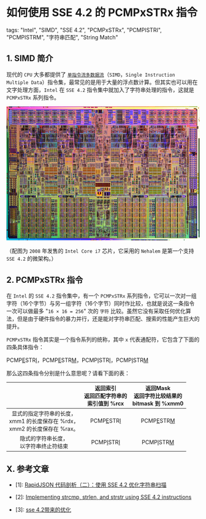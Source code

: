 # 如何使用 SSE 4.2 的 PCMPxSTRx 指令

tags: "Intel", "SIMD", "SSE 4.2", "PCMPxSTRx", "PCMPISTRI", "PCMPISTRM", "字符串匹配", "String Match"

## 1. SIMD 简介

现代的 `CPU` 大多都提供了 [`单指令流多数据流`](https://zh.wikipedia.org/wiki/%E5%8D%95%E6%8C%87%E4%BB%A4%E6%B5%81%E5%A4%9A%E6%95%B0%E6%8D%AE%E6%B5%81)（`SIMD`，`Single Instruction Multiple Data`）指令集，最常见的是用于大量的浮点数计算。但其实也可以用在文字处理方面，`Intel` 在 `SSE 4.2` 指令集中就加入了字符串处理的指令，这就是 `PCMPxSTRx` 系列指令。

![Intel Core i7](./images/intel-core-i7.jpg)

（配图为 `2008` 年发售的 `Intel Core i7` 芯片，它采用的 `Nehalem` 是第一个支持 `SSE 4.2` 的微架构。）

## 2. PCMPxSTRx 指令

在 `Intel` 的 `SSE 4.2` 指令集中，有一个 `PCMPxSTRx` 系列指令，它可以一次对一组字符（16个字节）与另一组字符（16个字节）同时作比较，也就是说这一条指令一次可以做最多 "`16 × 16 = 256`" 次的 `字符` 比较。虽然它没有采取任何优化算法，但是由于硬件指令的暴力并行，还是能对字符串匹配、搜索的性能产生巨大的提升。

`PCMPxSTRx` 指令其实是一个指令系列的统称，其中 `x` 代表通配符，它包含了下面的四条具体指令：

PCMP[E](https://baidu.com)STR[I](https://baidu.com)，PCMP[E](https://baidu.com)STR[M](https://baidu.com)，PCMP[I](https://baidu.com)STR[I](https://baidu.com)，PCMP[I](https://baidu.com)STR[M](https://baidu.com)

那么这四条指令分别是什么意思呢？请看下面的表：

|                                                                                    |   返回索引<br/>返回匹配字符串的<br/>索引值到 %rcx   | 返回Mask<br/>返回字符比较结果的<br/>bitmask 到 %xmm0 |
| :--------------------------------------------------------------------------------: | :-------------------------------------------------: | :--------------------------------------------------: |
| 显式的指定字符串的长度，<br/>xmm1 的长度保存在 %rdx，<br/>xmm2 的长度保存在 %rax。 | PCMP[E](https://baidu.com)STR[I](https://baidu.com) | PCMP[E](https://baidu.com)STR[M](https://baidu.com)  |
|                     隐式的字符串长度，<br/>以字符串终止符结束                      | PCMP[I](https://baidu.com)STR[I](https://baidu.com) | PCMP[I](https://baidu.com)STR[M](https://baidu.com)  |


## X. 参考文章

* [1]: [RapidJSON 代码剖析（二）：使用 SSE 4.2 优化字符串扫描](https://zhuanlan.zhihu.com/p/20037058)

* [2]: [Implementing strcmp, strlen, and strstr using SSE 4.2 instructions](https://www.strchr.com/strcmp_and_strlen_using_sse_4.2)

* [3]: [sse 4.2带来的优化](https://www.zzsec.org/2013/08/using-sse_4.2/)

